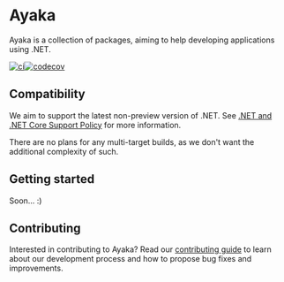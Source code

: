 # Ayaka

Ayaka is a collection of packages, aiming to help developing applications using .NET.

[![ci](https://github.com/Xzelsius/Ayaka/actions/workflows/ci.yml/badge.svg)](https://github.com/Xzelsius/Ayaka/actions/workflows/ci.yml)[![codecov](https://codecov.io/gh/Xzelsius/Ayaka/graph/badge.svg?token=BF7EOUA2OP)](https://codecov.io/gh/Xzelsius/Ayaka)

## Compatibility

We aim to support the latest non-preview version of .NET.
See [.NET and .NET Core Support Policy] for more information.

There are no plans for any multi-target builds, as we don't want the additional complexity of such.

## Getting started

Soon... :)

## Contributing

Interested in contributing to Ayaka?
Read our [contributing guide] to learn about our development process and how to propose bug fixes and improvements.

[.NET and .NET Core Support Policy]: https://dotnet.microsoft.com/en-us/platform/support/policy/dotnet-core
[contributing guide]: https://github.com/Xzelsius/Ayaka/blob/main/.github/CONTRIBUTING.md
